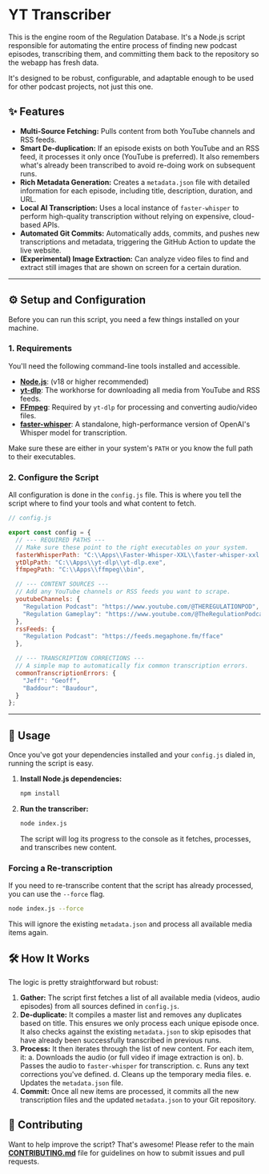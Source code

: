 # YT Transcriber

This is the engine room of the Regulation Database. It's a Node.js script responsible for automating the entire process of finding new podcast episodes, transcribing them, and committing them back to the repository so the webapp has fresh data.

It's designed to be robust, configurable, and adaptable enough to be used for other podcast projects, not just this one.

## ✨ Features

-   **Multi-Source Fetching:** Pulls content from both YouTube channels and RSS feeds.
-   **Smart De-duplication:** If an episode exists on both YouTube and an RSS feed, it processes it only once (YouTube is preferred). It also remembers what's already been transcribed to avoid re-doing work on subsequent runs.
-   **Rich Metadata Generation:** Creates a `metadata.json` file with detailed information for each episode, including title, description, duration, and URL.
-   **Local AI Transcription:** Uses a local instance of `faster-whisper` to perform high-quality transcription without relying on expensive, cloud-based APIs.
-   **Automated Git Commits:** Automatically adds, commits, and pushes new transcriptions and metadata, triggering the GitHub Action to update the live website.
-   **(Experimental) Image Extraction:** Can analyze video files to find and extract still images that are shown on screen for a certain duration.

---

## ⚙️ Setup and Configuration

Before you can run this script, you need a few things installed on your machine.

### 1. Requirements

You'll need the following command-line tools installed and accessible.

-   **[Node.js](https://nodejs.org/)**: (v18 or higher recommended)
-   **[yt-dlp](https://github.com/yt-dlp/yt-dlp)**: The workhorse for downloading all media from YouTube and RSS feeds.
-   **[FFmpeg](https://ffmpeg.org/download.html)**: Required by `yt-dlp` for processing and converting audio/video files.
-   **[faster-whisper](https://github.com/Purfview/whisper-standalone-win)**: A standalone, high-performance version of OpenAI's Whisper model for transcription.

Make sure these are either in your system's `PATH` or you know the full path to their executables.

### 2. Configure the Script

All configuration is done in the `config.js` file. This is where you tell the script where to find your tools and what content to fetch.

```javascript
// config.js

export const config = {
  // --- REQUIRED PATHS ---
  // Make sure these point to the right executables on your system.
  fasterWhisperPath: "C:\\Apps\\Faster-Whisper-XXL\\faster-whisper-xxl.exe",
  ytDlpPath: "C:\\Apps\\yt-dlp\\yt-dlp.exe",
  ffmpegPath: "C:\\Apps\\ffmpeg\\bin",

  // --- CONTENT SOURCES ---
  // Add any YouTube channels or RSS feeds you want to scrape.
  youtubeChannels: {
    "Regulation Podcast": "https://www.youtube.com/@THEREGULATIONPOD",
    "Regulation Gameplay": "https://www.youtube.com/@TheRegulationPodcast",
  },
  rssFeeds: {
    "Regulation Podcast": "https://feeds.megaphone.fm/fface"
  },

  // --- TRANSCRIPTION CORRECTIONS ---
  // A simple map to automatically fix common transcription errors.
  commonTranscriptionErrors: {
    "Jeff": "Geoff",
    "Baddour": "Baudour",
  }
};
```

---

## 🚀 Usage

Once you've got your dependencies installed and your `config.js` dialed in, running the script is easy.

1.  **Install Node.js dependencies:**
    ```sh
    npm install
    ```
2.  **Run the transcriber:**
    ```sh
    node index.js
    ```
    The script will log its progress to the console as it fetches, processes, and transcribes new content.

### Forcing a Re-transcription

If you need to re-transcribe content that the script has already processed, you can use the `--force` flag.

```sh
node index.js --force
```

This will ignore the existing `metadata.json` and process all available media items again.

## 🛠️ How It Works

The logic is pretty straightforward but robust:

1.  **Gather:** The script first fetches a list of all available media (videos, audio episodes) from all sources defined in `config.js`.
2.  **De-duplicate:** It compiles a master list and removes any duplicates based on title. This ensures we only process each unique episode once. It also checks against the existing `metadata.json` to skip episodes that have already been successfully transcribed in previous runs.
3.  **Process:** It then iterates through the list of new content. For each item, it:
    a. Downloads the audio (or full video if image extraction is on).
    b. Passes the audio to `faster-whisper` for transcription.
    c. Runs any text corrections you've defined.
    d. Cleans up the temporary media files.
    e. Updates the `metadata.json` file.
4.  **Commit:** Once all new items are processed, it commits all the new transcription files and the updated `metadata.json` to your Git repository.

## 🙏 Contributing

Want to help improve the script? That's awesome! Please refer to the main **[CONTRIBUTING.md](../../CONTRIBUTING.md)** file for guidelines on how to submit issues and pull requests.
